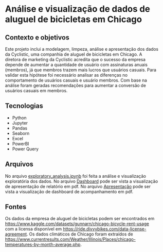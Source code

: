 # Análise e visualização de dados de aluguel de bicicletas em Chicago

## Contexto e objetivos
Este projeto inclui a modelagem, limpeza, análise e apresentação dos dados da Cyclistic, uma companhia de aluguel de bicicletas em Chicago.
A diretora de marketing da Cyclistic acredita que o sucesso da empresa depende de aumentar a quantidade de usuário com assinaturas anuais (membros), já que membros trazem mais lucros que usuários casuais.
Para validar esta hipótese foi necessário analisar as diferenças no comportamento de usuários casuais e usuário membros.
Com base na análise foram geradas recomendações para aumentar a conversão de usuários casuais em membros.

## Tecnologias
- Python
- Jupyter
- Pandas
- Seaborn
- Excel
- PowerBI
- Power Query

## Arquivos
No arquivo [exploratory_analysis.ipynb](https://github.com/maiarafsouza/chicago_bike_rent/blob/d42da4fbf6c542c2b86e3c5028b0681fb34175be/exploratory_analysis.ipynb) foi feita a análise e visualização exploratória dos dados.
No arquivo [Dashboard](https://github.com/maiarafsouza/chicago_bike_rent/blob/d42da4fbf6c542c2b86e3c5028b0681fb34175be/Dashboard.pdf) pode ser vista a visualização de apresentação de relatório em pdf.
No arquivo [Apresentação](https://github.com/maiarafsouza/chicago_bike_rent/blob/d42da4fbf6c542c2b86e3c5028b0681fb34175be/Apresenta%C3%A7%C3%A3o.pdf) pode ser vista a visualização de dashboard de acompanhamento em pdf.

## Fontes
Os dados da empresa de aluguel de bicicletas podem ser encontrados em https://www.kaggle.com/datasets/gunnarn/chicago-bicycle-rent-usage com a licensa disponível em https://ride.divvybikes.com/data-license-agreement.
Os dados climáticos de Chicago foram extraídos de https://www.currentresults.com/Weather/Illinois/Places/chicago-temperatures-by-month-average.php.